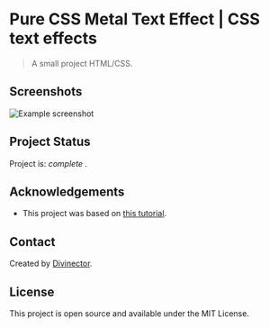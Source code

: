 # Pure CSS Metal Text Effect | CSS text effects 


> A small project HTML/CSS.


## Screenshots
![Example screenshot](https://github.com/IrinaSpasova/Small-projects-JavaScript/blob/main/CSS%20Metal%20Effect/img.png)


## Project Status
Project is:  _complete_ .


## Acknowledgements
- This project was based on [this tutorial](https://www.youtube.com/watch?v=j8WLL07AviY).


## Contact
Created by [Divinector](https://www.youtube.com/channel/UCki4IDK86E6_pDtptmsslow).


## License
This project is open source and available under the MIT License. 
